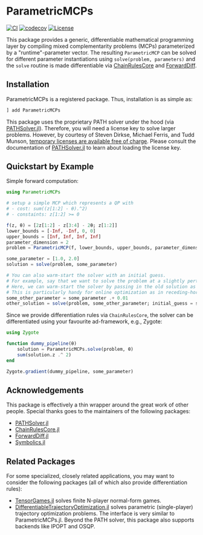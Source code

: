 # ParametricMCPs

[![CI](https://github.com/JuliaGameTheoreticPlanning/ParametricMCPs.jl/actions/workflows/ci.yml/badge.svg)](https://github.com/JuliaGameTheoreticPlanning/ParametricMCPs.jl/actions/workflows/ci.yml)
[![codecov](https://codecov.io/gh/JuliaGameTheoreticPlanning/ParametricMCPs.jl/branch/main/graph/badge.svg?token=knLJ9hVfeO)](https://codecov.io/gh/JuliaGameTheoreticPlanning/ParametricMCPs.jl)
[![License](https://img.shields.io/badge/license-MIT-blue)](https://opensource.org/licenses/MIT)

This package provides a generic, differentiable mathematical programming layer by compiling mixed complementarity problems (MCPs) parameterized by a "runtime"-parameter vector. The resulting `ParametricMCP` can be solved for different parameter instantiations using `solve(problem, parameters)` and the `solve` routine is made differentiable via [ChainRulesCore](https://github.com/JuliaDiff/ChainRulesCore.jl) and [ForwardDiff](https://github.com/JuliaDiff/ForwardDiff.jl).

## Installation

ParametricMCPs is a registered package.
Thus, installation is as simple as:

```julia
] add ParametricMCPs
```

This package uses the proprietary PATH solver under the hood (via [PATHSolver.jl](https://github.com/chkwon/PATHSolver.jl)).
Therefore, you will need a license key to solve larger problems.
However, by courtesy of Steven Dirkse, Michael Ferris, and Tudd Munson,
[temporary licenses are available free of charge](https://pages.cs.wisc.edu/~ferris/path.html).
Please consult the documentation of [PATHSolver.jl](https://github.com/chkwon/PATHSolver.jl) to learn about loading the license key.

## Quickstart by Example

Simple forward computation:

```julia
using ParametricMCPs

# setup a simple MCP which represents a QP with
# - cost: sum((z[1:2] - θ).^2)
# - constaints: z[1:2] >= 0

f(z, θ) = [2z[1:2] - z[3:4] - 2θ; z[1:2]]
lower_bounds = [-Inf, -Inf, 0, 0]
upper_bounds = [Inf, Inf, Inf, Inf]
parameter_dimension = 2
problem = ParametricMCP(f, lower_bounds, upper_bounds, parameter_dimension)

some_parameter = [1.0, 2.0]
solution = solve(problem, some_parameter)

# You can also warm-start the solver with an initial guess.
# For example, say that we want to solve the problem at a slightly perturbed parameter value, `some_other_parameter = some_parameter .+ 0.01`.
# Here, we can warm-start the solver by passing in the old solution as an intial guess.
# This is particularly handy for online optimization as in receding-horizon applications.
some_other_parameter = some_parameter .+ 0.01
other_solution = solve(problem, some_other_parameter; initial_guess = solution.z)
```

Since we provide differentiation rules via `ChainRulesCore`, the solver can be
differentiated using your favourite ad-framework, e.g., Zygote:

```julia
using Zygote

function dummy_pipeline(θ)
    solution = ParametricMCPs.solve(problem, θ)
    sum(solution.z .^ 2)
end

Zygote.gradient(dummy_pipeline, some_parameter)
```

## Acknowledgements

This package is effectively a thin wrapper around the great work of other people.
Special thanks goes to the maintainers of the following packages:

- [PATHSolver.jl](https://github.com/chkwon/PATHSolver.jl)
- [ChainRulesCore.jl](https://github.com/JuliaDiff/ChainRulesCore.jl)
- [ForwardDiff.jl](https://github.com/JuliaDiff/ForwardDiff.jl)
- [Symbolics.jl](https://github.com/JuliaSymbolics/Symbolics.jl)

## Related Packages

For some specialized, closely related applications, you may want to consider the following packages (all of which also provide differentiation rules):

- [TensorGames.jl](https://github.com/forrestlaine/TensorGames.jl) solves finite N-player normal-form games.
- [DifferentiableTrajectoryOptimization.jl](https://github.com/lassepe/DifferentiableTrajectoryOptimization.jl) solves parametric (single-player) trajectory optimization problems. The interface is very similar to ParametricMCPs.jl. Beyond the PATH solver, this package also supports backends like IPOPT and OSQP.
